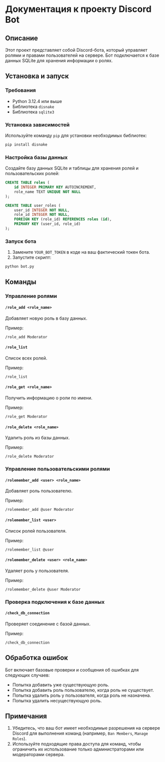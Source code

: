 # Документация к проекту Discord Bot

## Описание

Этот проект представляет собой Discord-бота, который управляет ролями и правами пользователей на сервере. Бот подключается к базе данных SQLite для хранения информации о ролях.

## Установка и запуск

### Требования

- Python 3.12.4 или выше
- Библиотека `disnake`
- Библиотека `sqlite3`

### Установка зависимостей

Используйте команду `pip` для установки необходимых библиотек:

```sh
pip install disnake
```

### Настройка базы данных

Создайте базу данных SQLite и таблицы для хранения ролей и пользовательских ролей:

```sql
CREATE TABLE roles (
    id INTEGER PRIMARY KEY AUTOINCREMENT,
    role_name TEXT UNIQUE NOT NULL
);

CREATE TABLE user_roles (
    user_id INTEGER NOT NULL,
    role_id INTEGER NOT NULL,
    FOREIGN KEY (role_id) REFERENCES roles (id),
    PRIMARY KEY (user_id, role_id)
);
```

### Запуск бота

1. Замените `YOUR_BOT_TOKEN` в коде на ваш фактический токен бота.
2. Запустите скрипт:

```sh
python bot.py
```

## Команды

### Управление ролями

#### `/role_add <role_name>`

Добавляет новую роль в базу данных.

Пример:
```
/role_add Moderator
```

#### `/role_list`

Список всех ролей.

Пример:
```
/role_list
```

#### `/role_get <role_name>`

Получить информацию о роли по имени.

Пример:
```
/role_get Moderator
```

#### `/role_delete <role_name>`

Удалить роль из базы данных.

Пример:
```
/role_delete Moderator
```

### Управление пользовательскими ролями

#### `/rolemember_add <user> <role_name>`

Добавляет роль пользователю.

Пример:
```
/rolemember_add @user Moderator
```

#### `/rolemember_list <user>`

Список ролей пользователя.

Пример:
```
/rolemember_list @user
```

#### `/rolemember_delete <user> <role_name>`

Удаляет роль у пользователя.

Пример:
```
/rolemember_delete @user Moderator
```

### Проверка подключения к базе данных

#### `/check_db_connection`

Проверяет соединение с базой данных.

Пример:
```
/check_db_connection
```

## Обработка ошибок

Бот включает базовые проверки и сообщения об ошибках для следующих случаев:

- Попытка добавить уже существующую роль.
- Попытка добавить роль пользователю, когда роль не существует.
- Попытка удалить роль у пользователя, когда роль не назначена.
- Попытка удалить несуществующую роль.

## Примечания

1. Убедитесь, что ваш бот имеет необходимые разрешения на сервере Discord для выполнения команд (например, `Ban Members`, `Manage Roles`).
2. Используйте подходящие права доступа для команд, чтобы ограничить их использование только администраторами или модераторами сервера.
